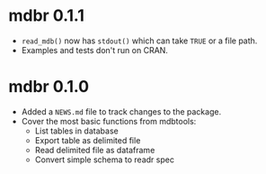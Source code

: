 # mdbr 0.1.1

* `read_mdb()` now has `stdout()` which can take `TRUE` or a file path.
* Examples and tests don't run on CRAN.

# mdbr 0.1.0

* Added a `NEWS.md` file to track changes to the package.
* Cover the most basic functions from mdbtools:
    * List tables in database
    * Export table as delimited file
    * Read delimited file as dataframe
    * Convert simple schema to readr spec

